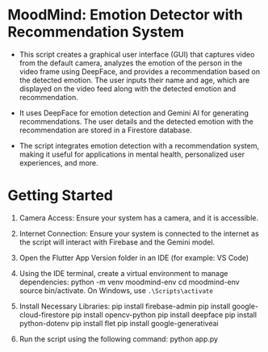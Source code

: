 # MoodMind: Emotion Detector with Recommendation System
- This script creates a graphical user interface (GUI) that captures video from the default camera, analyzes the emotion of the person in the video frame using DeepFace, and provides a recommendation based on the detected emotion. The user inputs their name and age, which are displayed on the video feed along with the detected emotion and recommendation.

- It uses DeepFace for emotion detection and Gemini AI for generating recommendations. The user details and the detected emotion with the recommendation are stored in a Firestore database.

- The script integrates emotion detection with a recommendation system, making it useful for applications in mental health, personalized user experiences, and more.

# Getting Started
1. Camera Access: 
Ensure your system has a camera, and it is accessible.

2. Internet Connection: 
Ensure your system is connected to the internet as the script will interact with Firebase and the Gemini model.

3. Open the Flutter App Version folder in an IDE (for example: VS Code)

4. Using the IDE terminal, create a virtual environment to manage dependencies:
python -m venv moodmind-env
cd moodmind-env
source bin/activate. On Windows, use `.\Scripts\activate`

5. Install Necessary Libraries:
pip install firebase-admin
pip install google-cloud-firestore
pip install opencv-python
pip install deepface
pip install python-dotenv
pip install flet
pip install google-generativeai

6. Run the script using the following command:
python app.py

